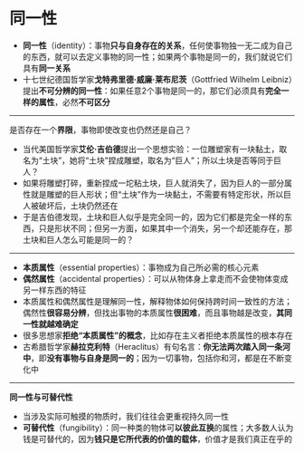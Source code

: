 # 同一性
* **同一性**（identity）：事物**只与自身存在的关系**，任何使事物独一无二成为自己的东西，就可以去定义事物的同一性；如果两个事物是同一的，我们就说它们具有**同一关系**
* 十七世纪德国哲学家**戈特弗里德·威廉·莱布尼茨**（Gottfried Wilhelm Leibniz）提出**不可分辨的同一性**：如果任意2个事物是同一的，那它们必须具有**完全一样的属性**，必然**不可区分**
---
是否存在一个**界限**，事物即使改变也仍然还是自己？
* 当代美国哲学家**艾伦·吉伯德**提出一个思想实验：一位雕塑家有一块黏土，取名为“土块”，她将“土块”捏成雕塑，取名为“巨人”；所以土块是否等同于巨人？
* 如果将雕塑打碎，重新捏成一坨粘土块，巨人就消失了，因为巨人的一部分属性就是雕塑的巨人形状；但“土块”作为一块黏土，不需要有特定形状，所以巨人被破坏后，土块仍然还在
* 于是吉伯德发现，土块和巨人似乎是完全同一的，因为它们都是完全一样的东西，只是形状不同；但另一方面，如果其中一个消失，另一个却还能存在，那土块和巨人怎么可能是同一的？
---
* **本质属性**（essential properties）：事物成为自己所必需的核心元素
* **偶然属性**（accidental properties）：可以从物体身上拿走而不会使物体变成另一样东西的特征
* 本质属性和偶然属性是理解同一性，解释物体如何保持跨时间一致性的方法；偶然性**很容易分辨**，但找出事物的本质属性**很困难**，而且事物越是改变，**其同一性就越难确定**
* 很多思想家**拒绝“本质属性”的概念**，比如存在主义者拒绝本质属性的根本存在
* 古希腊哲学家**赫拉克利特**（Heraclitus）有句名言：**你无法两次踏入同一条河中**，即**没有事物与自身是同一的**；因为一切事物，包括你和河，都是在不断变化中
---
**同一性与可替代性**
* 当涉及实际可触摸的物质时，我们往往会更重视持久同一性
* **可替代性**（fungibility）：同一种类的物体可**以彼此互换**的属性；大多数人认为钱是可替代的，因为**钱只是它所代表的价值的载体**，价值才是我们真正在乎的